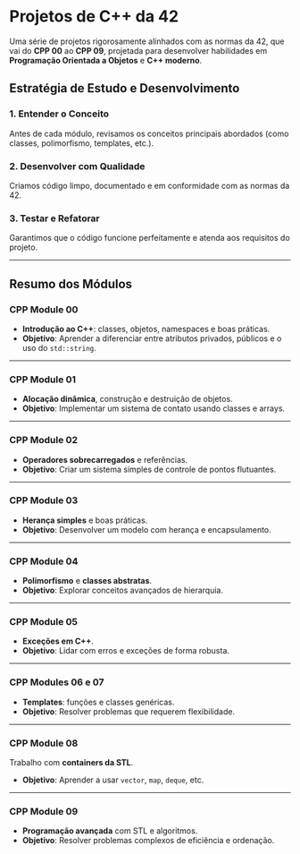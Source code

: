 # Projetos de C++ da 42

Uma série de projetos rigorosamente alinhados com as normas da 42, que vai do **CPP 00** ao **CPP 09**, projetada para desenvolver habilidades em **Programação Orientada a Objetos** e **C++ moderno**.

## Estratégia de Estudo e Desenvolvimento

### 1. Entender o Conceito  
Antes de cada módulo, revisamos os conceitos principais abordados (como classes, polimorfismo, templates, etc.).

### 2. Desenvolver com Qualidade  
Criamos código limpo, documentado e em conformidade com as normas da 42.

### 3. Testar e Refatorar  
Garantimos que o código funcione perfeitamente e atenda aos requisitos do projeto.

---

## Resumo dos Módulos

### **CPP Module 00**  
- **Introdução ao C++**: classes, objetos, namespaces e boas práticas.  
- **Objetivo**: Aprender a diferenciar entre atributos privados, públicos e o uso do `std::string`.

---

### **CPP Module 01**  
- **Alocação dinâmica**, construção e destruição de objetos.  
- **Objetivo**: Implementar um sistema de contato usando classes e arrays.

---

### **CPP Module 02**  
- **Operadores sobrecarregados** e referências.  
- **Objetivo**: Criar um sistema simples de controle de pontos flutuantes.

---

### **CPP Module 03**  
- **Herança simples** e boas práticas.  
- **Objetivo**: Desenvolver um modelo com herança e encapsulamento.

---

### **CPP Module 04**  
- **Polimorfismo** e **classes abstratas**.  
- **Objetivo**: Explorar conceitos avançados de hierarquia.

---

### **CPP Module 05**  
- **Exceções em C++**.  
- **Objetivo**: Lidar com erros e exceções de forma robusta.

---

### **CPP Modules 06 e 07**  
- **Templates**: funções e classes genéricas.  
- **Objetivo**: Resolver problemas que requerem flexibilidade.

---

### **CPP Module 08**  
Trabalho com **containers da STL**.  
- **Objetivo**: Aprender a usar `vector`, `map`, `deque`, etc.

---

### **CPP Module 09**  
- **Programação avançada** com STL e algoritmos.  
- **Objetivo**: Resolver problemas complexos de eficiência e ordenação.
